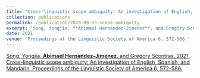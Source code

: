```yaml
---
title: "Cross-linguistic scope ambiguity: An investigation of English, Spanish, and Mandarin"
collection: publications
permalink: /publication/2020-09-03-scope-ambiguity
excerpt: 'Song, Yongjia, **Abimael Hernandez-Jimenez**, and Gregory Scontras. 2021. Cross-linguistic scope ambiguity: An investigation of English, Spanish, and Mandarin. Proceedings of the Linguistic Society of America 6, 572-586.'
date: 2021
venue: 'Proceedings of the Linguistic Society of America 6, 572-586.'
---
```

[Song, Yongjia, **Abimael Hernandez-Jimenez**, and Gregory Scontras. 2021. Cross-linguistic scope ambiguity: An investigation of English, Spanish, and Mandarin. Proceedings of the Linguistic Society of America 6, 572-586.](https://github.com/Abimaelh/abimaelh.github.io/blob/3fd38d5f8de9d5a2911a18a5cf01a6aa874b6b62/LSA_2021_paper.pdf)
